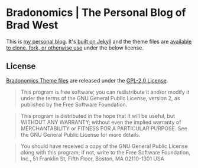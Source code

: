 # Bradonomics | The Personal Blog of Brad West

This is [my personal blog](http://bradonomics.com/). It's [built on Jekyll](http://bradonomics.com/jekyll/) and the theme files are [available to clone, fork, or otherwise use](https://github.com/bradonomics/bradonomics.com) under the below license.

## License

[Bradonomics Theme files](https://github.com/bradonomics/bradonomics.com/blob/master/LICENSE.md) are released under the [GPL-2.0 License](http://www.gnu.org/licenses/gpl-2.0.html).

> This program is free software; you can redistribute it and/or modify
it under the terms of the GNU General Public License, version 2, as
published by the Free Software Foundation.

> This program is distributed in the hope that it will be useful,
but WITHOUT ANY WARRANTY; without even the implied warranty of
MERCHANTABILITY or FITNESS FOR A PARTICULAR PURPOSE.  See the
GNU General Public License for more details.

> You should have received a copy of the GNU General Public License
along with this program; if not, write to the Free Software
Foundation, Inc., 51 Franklin St, Fifth Floor, Boston, MA  02110-1301  USA
